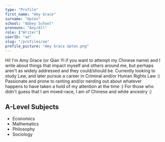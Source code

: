 ```yaml
---
type: "Profile"
first_name: "Amy Grace"
surname: "Upton"
school: "Abbey School"
pronouns: "Any/All"
role: ["Writer"]
userID: "ae"
slug: "/profiles/ae"
profile_picture: "Amy Grace Upton.png"
---
```


Hi! I'm Amy Grace (or Qian Yi if you want to attempt my Chinese name) and I write about things that impact myself and others around me, but perhaps aren't as widely addressed and they could/should be. Currently looking to study Law, and later pursue a career in Criminal and/or Human Rights Law :) Passionate and prone to ranting and/or nerding out about whatever happens to have taken a hold of my attention at the time :) For those who didn't guess that I am mixed-race, I am of Chinese and white ancestry :)

## A-Level Subjects
- Economics
- Mathematics
- Philosophy
- Sociology
